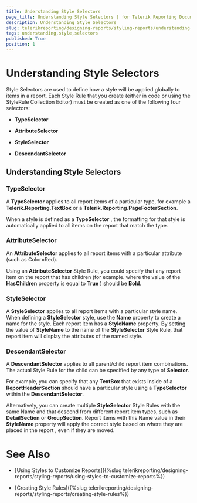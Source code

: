 ```yaml
---
title: Understanding Style Selectors
page_title: Understanding Style Selectors | for Telerik Reporting Documentation
description: Understanding Style Selectors
slug: telerikreporting/designing-reports/styling-reports/understanding-style-selectors
tags: understanding,style,selectors
published: True
position: 1
---
```


# Understanding Style Selectors


Style Selectors are used to define how a style will be applied globally to items in a report. Each Style Rule that you create (either in code or using the StyleRule Collection Editor) must be created as one of the following four selectors:

* __TypeSelector__ 

* __AttributeSelector__ 

* __StyleSelector__ 

* __DescendantSelector__ 

## Understanding Style Selectors

### TypeSelector

A __TypeSelector__  applies to all report items of a particular type, for example a __Telerik.Reporting.TextBox__  or a __Telerik.Reporting.PageFooterSection__.


When a style is defined as a __TypeSelector__ , the formatting for that style is automatically applied to all items on the report that match the type.

### AttributeSelector

An __AttributeSelector__  applies to all report items with a particular attribute (such as Color=Red). 

Using an __AttributeSelector__ Style Rule, you could specify that any report item on the report that has children (for example. where the value of the __HasChildren__  property is equal to __True__ ) should be __Bold__.

### StyleSelector

A __StyleSelector__  applies to all report items with a particular style name. When defining a __StyleSelector__  style, use the __Name__  property to create a name for the style. Each report item has a __StyleName__  property. By setting the value of __StyleName__  to the name of the __StyleSelector__  Style Rule, that report item will display the attributes of the named style.

### DescendantSelector

A __DescendantSelector__  applies to all parent/child report item combinations. The actual Style Rule for the child can be specified by any type of __Selector__. 

For example, you can specify that any __TextBox__  that exists inside of a __ReportHeaderSection__  should have a particular style using a __TypeSelector__  within the __DescendantSelector__. 

Alternatively, you can create multiple __StyleSelector__ Style Rules with the same Name and that descend from different report item types, such as __DetailSection__  or __GroupSection__. Report items with this Name value in their __StyleName__  property will apply the correct style based on where they are placed in the report , even if they are moved.

# See Also


 * [Using Styles to Customize Reports]({%slug telerikreporting/designing-reports/styling-reports/using-styles-to-customize-reports%})

 * [Creating Style Rules]({%slug telerikreporting/designing-reports/styling-reports/creating-style-rules%})

